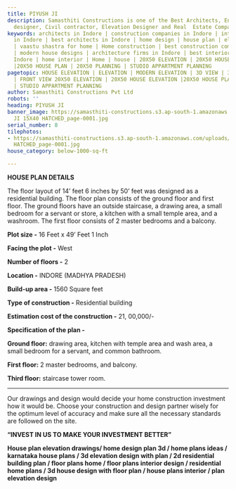 ```yaml
---
title: PIYUSH JI
description: Samasthiti Constructions is one of the Best Architects, Engineer, Interior
  designer, Civil contractor, Elevation Designer and Real  Estate Companies in Indore.
keywords: architects in Indore | construction companies in Indore | interior designer
  in Indore | best architects in Indore | home design | house plan | elevation design
  | vaastu shastra for home | Home construction | best construction companies in Indore
  | modern house designs | architecture firms in Indore | best interior designer in
  Indore | home interior | Home | house | 20X50 ELEVATION | 20X50 HOUSE ELEVATION
  |20X50 HOUSE PLAN | 20X50 PLANNING | STUDIO APPARTMENT PLANNING
pagetopic: HOUSE ELEVATION | ELEVATION | MODERN ELEVATION | 3D VIEW | 3D ELEVATION
  | FRONT VIEW 20X50 ELEVATION | 20X50 HOUSE ELEVATION |20X50 HOUSE PLAN | 20X50 PLANNING
  | STUDIO APPARTMENT PLANNING
author: Samasthiti Constructions Pvt Ltd
robots: ''
heading: PIYUSH JI
banner_image: https://samasthiti-constructions.s3.ap-south-1.amazonaws.com/uploads/PIYUSH
  JI 15X40 HATCHED_page-0001.jpg
serial_number: 8
tilephotos:
- https://samasthiti-constructions.s3.ap-south-1.amazonaws.com/uploads/PIYUSH JI 15X40
  HATCHED_page-0001.jpg
house_category: below-1000-sq-ft

---
```

**HOUSE PLAN DETAILS**

The floor layout of 14’ feet 6 inches by 50’ feet was designed as a residential building. The floor plan consists of the ground floor and first floor. The ground floors have an outside staircase, a drawing area, a small bedroom for a servant or store, a kitchen with a small temple area, and a washroom. The first floor consists of 2 master bedrooms and a balcony.

**Plot size -** 16 Feet x 49’ Feet 1 Inch

**Facing the plot -** West

**Number of floors -** 2

**Location -** INDORE (MADHYA PRADESH)

**Build-up area -** 1560 Square feet

**Type of construction -** Residential building

**Estimation cost of the construction -** 21, 00,000/-

**Specification of the plan -**

**Ground floor:** drawing area, kitchen with temple area and wash area, a small bedroom for a servant, and common bathroom.

**First floor:** 2 master bedrooms, and balcony.

**Third floor:** staircase tower room.

***

Our drawings and design would decide your home construction investment how it would be. Choose your construction and design partner wisely for the optimum level of accuracy and make sure all the necessary standards are followed on the site.

**“INVEST IN US TO MAKE YOUR INVESTMENT BETTER”**

**House plan elevation drawings/ home design plan 3d / home plans ideas / karnataka house plans / 3d elevation design with plan / 2d residential building plan / floor plans home / floor plans interior design / residential home plans / 3d house design with floor plan / house plans interior / plan elevation design**